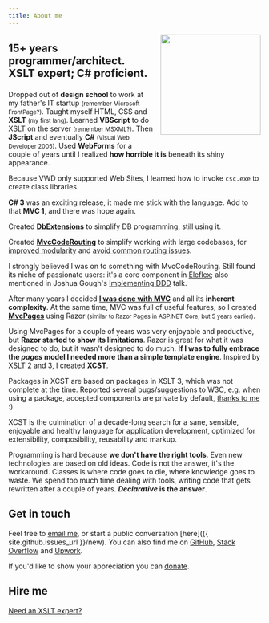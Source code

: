 ```yaml
---
title: About me
---
```


<img src="{{ site.github.owner_gravatar_url }}" style="clear: right; float: right; margin-bottom: 1em; margin-left: 1em;" width="200" height="200"/>

<h2 markdown="1">

**15+ years** programmer/architect.  
**XSLT** expert; **C#** proficient.

</h2>

Dropped out of **design school** to work at my father's IT startup <small>(remember Microsoft FrontPage?)</small>. Taught myself HTML, CSS and **XSLT** <small>(my first lang)</small>. Learned **VBScript** to do XSLT on the server <small>(remember MSXML?)</small>. Then **JScript** and eventually **C#** <small>(Visual Web Developer 2005)</small>. Used **WebForms** for a couple of years until I realized **how horrible it is** beneath its shiny appearance.

<div class="note" markdown="1">

Because VWD only supported Web Sites, I learned how to invoke `csc.exe` to create class libraries.

</div>

**C# 3** was an exciting release, it made me stick with the language. Add to that **MVC 1**, and there was hope again.  

Created **[DbExtensions](https://maxtoroq.github.io/DbExtensions/)** to simplify DB programming, still using it.  

Created **[MvcCodeRouting](https://github.com/maxtoroq/MvcCodeRouting)** to simplify working with large codebases, for [improved modularity](https://maxtoroq.github.io/2013/02/aspnet-mvc-workflow-per-controller.html) and [avoid common routing issues](https://maxtoroq.github.io/2014/02/why-aspnet-mvc-routing-sucks.html).  

<div class="note" markdown="1">

I strongly believed I was on to something with MvcCodeRouting. Still found its niche of passionate users: it's a core component in [Eleflex](https://github.com/ProductionReady/Eleflex/blob/9e285d9/V3.0/Documentation/Eleflex%20V3%20Design.pdf); also mentioned in Joshua Gough's [Implementing DDD](https://docs.google.com/presentation/d/1dNRuDwVIOApuLVrdjy0cKCSL7F5gHa2ecUsnnm3cZFo/edit#slide=id.gbbed5dc7_056) talk.

</div>

After many years I decided **[I was done with MVC](https://maxtoroq.github.io/2015/06/nomvc.html)** and all its **inherent complexity**. At the same time, MVC was full of useful features, so I created **[MvcPages](https://maxtoroq.github.io/2012/11/mvcpages-aspnet-mvc-without-routes-and-controllers.html)** using Razor <small>(similar to Razor Pages in ASP.NET Core, but 5 years earlier)</small>.

Using MvcPages for a couple of years was very enjoyable and productive, but **Razor started to show its limitations**. Razor is great for what it was designed to do, but it wasn't designed to do much. **If I was to fully embrace the *pages* model I needed more than a simple template engine**. Inspired by XSLT 2 and 3, I created **[XCST](https://maxtoroq.github.io/XCST/)**.

<div class="note" markdown="1">

Packages in XCST are based on packages in XSLT 3, which was not complete at the time. Reported several bugs/suggestions to W3C, e.g. when using a package, accepted components are private by default, [thanks to me](https://www.w3.org/Bugs/Public/show_bug.cgi?id=29574) :)

</div>

XCST is the culmination of a decade-long search for a sane, sensible, enjoyable and healthy language for application development, optimized for extensibility, composibility, reusability and markup.

Programming is hard because **we don't have the right tools**. Even new technologies are based on old ideas. Code is not the answer, it's the workaround. Classes is where code goes to die, where knowledge goes to waste. We spend too much time dealing with tools, writing code that gets rewritten after a couple of years. ***Declarative* is the answer**.

Get in touch
------------
Feel free to [email me](mailto:maxtoroq@gmail.com), or start a public conversation [here]({{ site.github.issues_url }}/new). You can also find me on [GitHub](https://github.com/maxtoroq), [Stack Overflow](http://stackoverflow.com/users/39923) and [Upwork](https://www.upwork.com/freelancers/~013968c95eab35c636).

If you'd like to show your appreciation you can [donate](donate.html).

Hire me
-------
[Need an XSLT expert?](/p/XSLT-Expert-for-hire.html)
